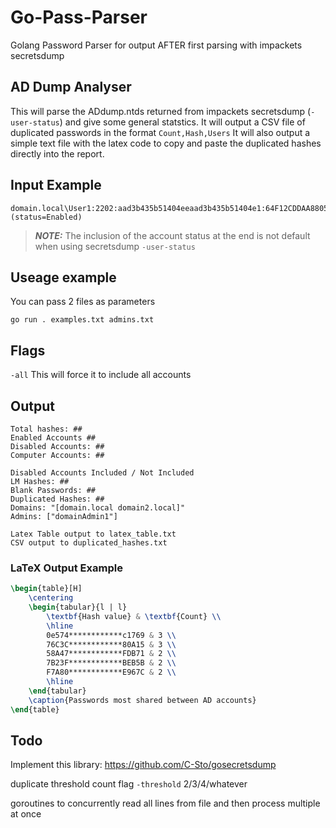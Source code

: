 # Go-Pass-Parser
Golang Password Parser for output AFTER first parsing with impackets secretsdump

## AD Dump Analyser

This will parse the ADdump.ntds returned from impackets secretsdump (`-user-status`) and give some general statstics.
It will output a CSV file of duplicated passwords in the format `Count,Hash,Users`
It will also output a simple text file with the latex code to copy and paste the duplicated hashes directly into the report.

## Input Example

```
domain.local\User1:2202:aad3b435b51404eeaad3b435b51404e1:64F12CDDAA88057E06A81B54E73B949B::: (status=Enabled)
```

> **_NOTE:_** The inclusion of the account status at the end is not default when using secretsdump `-user-status`

## Useage example

You can pass 2 files as parameters


```shell
go run . examples.txt admins.txt
```

## Flags

`-all` This will force it to include all accounts

## Output 

```shell
Total hashes: ##
Enabled Accounts ##
Disabled Accounts: ##
Computer Accounts: ##

Disabled Accounts Included / Not Included
LM Hashes: ##
Blank Passwords: ##
Duplicated Hashes: ##
Domains: "[domain.local domain2.local]"
Admins: ["domainAdmin1"]

Latex Table output to latex_table.txt
CSV output to duplicated_hashes.txt
```

### LaTeX Output Example

```latex
\begin{table}[H]
    \centering
    \begin{tabular}{l | l}
        \textbf{Hash value} & \textbf{Count} \\
        \hline
        0e574************c1769 & 3 \\
		76C3C************80A15 & 3 \\
		58A47************FDB71 & 2 \\
		7B23F************BEB5B & 2 \\
		F7A80************E967C & 2 \\
        \hline
    \end{tabular}
    \caption{Passwords most shared between AD accounts}
\end{table}

```

## Todo

Implement this library: https://github.com/C-Sto/gosecretsdump

duplicate threshold count flag `-threshold` 2/3/4/whatever

goroutines to concurrently read all lines from file and then process multiple at once
